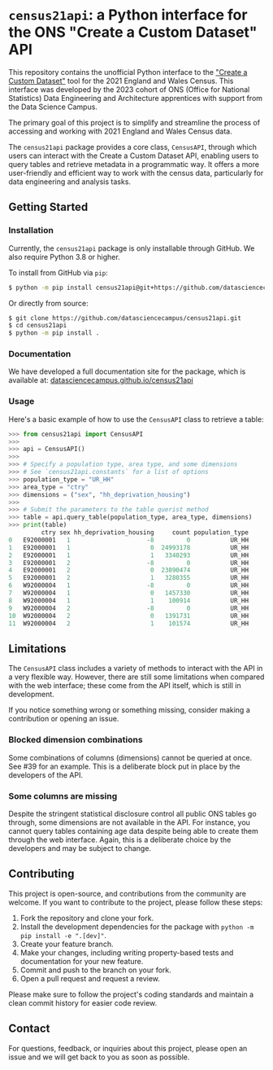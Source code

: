 # `census21api`: a Python interface for the ONS "Create a Custom Dataset" API

This repository contains the unofficial Python interface to the
["Create a Custom Dataset"](https://www.ons.gov.uk/datasets/create) tool for
the 2021 England and Wales Census. This interface was developed by the 2023
cohort of ONS (Office for National Statistics) Data Engineering and
Architecture apprentices with support from the Data Science Campus.

The primary goal of this project is to simplify and streamline the process of
accessing and working with 2021 England and Wales Census data.

The `census21api` package provides a core class, `CensusAPI`, through which
users can interact with the Create a Custom Dataset API, enabling users to
query tables and retrieve metadata in a programmatic way. It offers a more
user-friendly and efficient way to work with the census data, particularly for
data engineering and analysis tasks.

## Getting Started

### Installation

Currently, the `census21api` package is only installable through GitHub. We
also require Python 3.8 or higher.

To install from GitHub via `pip`:

```bash
$ python -m pip install census21api@git+https://github.com/datasciencecampus/census21api
```

Or directly from source:

```bash
$ git clone https://github.com/datasciencecampus/census21api.git
$ cd census21api
$ python -m pip install .
```

### Documentation

We have developed a full documentation site for the package, which is available
at: [datasciencecampus.github.io/census21api](https://datasciencecampus.github.io/census21api)

### Usage

Here's a basic example of how to use the `CensusAPI` class to retrieve a table:

```python
>>> from census21api import CensusAPI
>>> 
>>> api = CensusAPI()
>>> 
>>> # Specify a population type, area type, and some dimensions
>>> # See `census21api.constants` for a list of options
>>> population_type = "UR_HH"
>>> area_type = "ctry"
>>> dimensions = ("sex", "hh_deprivation_housing")
>>> 
>>> # Submit the parameters to the table querist method
>>> table = api.query_table(population_type, area_type, dimensions)
>>> print(table)
         ctry sex hh_deprivation_housing     count population_type
0   E92000001   1                     -8         0           UR_HH
1   E92000001   1                      0  24993178           UR_HH
2   E92000001   1                      1   3340293           UR_HH
3   E92000001   2                     -8         0           UR_HH
4   E92000001   2                      0  23890474           UR_HH
5   E92000001   2                      1   3280355           UR_HH
6   W92000004   1                     -8         0           UR_HH
7   W92000004   1                      0   1457330           UR_HH
8   W92000004   1                      1    100914           UR_HH
9   W92000004   2                     -8         0           UR_HH
10  W92000004   2                      0   1391731           UR_HH
11  W92000004   2                      1    101574           UR_HH

```

## Limitations

The `CensusAPI` class includes a variety of methods to interact with the API in
a very flexible way. However, there are still some limitations when compared
with the web interface; these come from the API itself, which is still in
development.

If you notice something wrong or something missing, consider making a
contribution or opening an issue.

### Blocked dimension combinations

Some combinations of columns (dimensions) cannot be queried at once. See #39
for an example. This is a deliberate block put in place by the developers of
the API.

### Some columns are missing

Despite the stringent statistical disclosure control all public ONS tables go
through, some dimensions are not available in the API. For instance, you cannot
query tables containing age data despite being able to create them through the
web interface. Again, this is a deliberate choice by the developers and may be
subject to change.

## Contributing

This project is open-source, and contributions from the community are welcome.
If you want to contribute to the project, please follow these steps:

1. Fork the repository and clone your fork.
2. Install the development dependencies for the package with
   `python -m pip install -e ".[dev]"`.
2. Create your feature branch.
3. Make your changes, including writing property-based tests and documentation
   for your new feature.
4. Commit and push to the branch on your fork.
5. Open a pull request and request a review.

Please make sure to follow the project's coding standards and maintain a clean
commit history for easier code review.

## Contact

For questions, feedback, or inquiries about this project, please open an issue
and we will get back to you as soon as possible.
